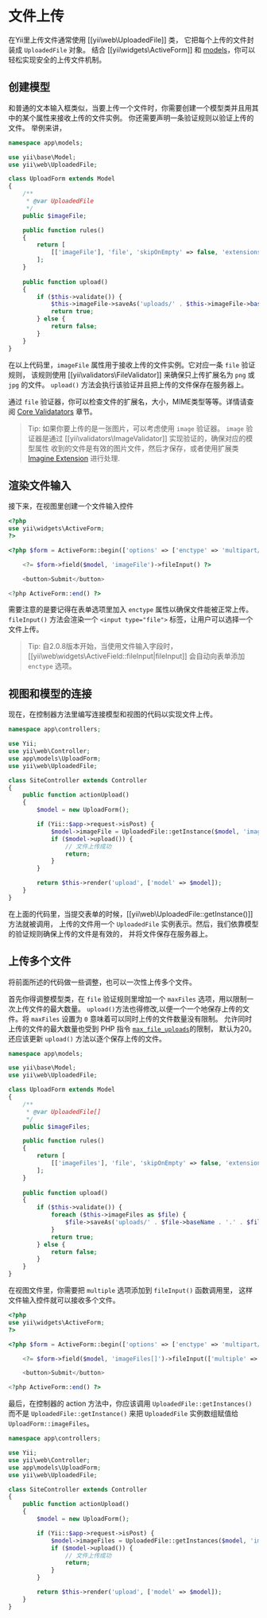 文件上传
============

在Yii里上传文件通常使用 [[yii\web\UploadedFile]] 类，
它把每个上传的文件封装成 `UploadedFile` 对象。
结合 [[yii\widgets\ActiveForm]] 和 [models](structure-models.md)，你可以轻松实现安全的上传文件机制。


## 创建模型 <span id="creating-models"></span>

和普通的文本输入框类似，当要上传一个文件时，你需要创建一个模型类并且用其中的某个属性来接收上传的文件实例。
你还需要声明一条验证规则以验证上传的文件。
举例来讲，

```php
namespace app\models;

use yii\base\Model;
use yii\web\UploadedFile;

class UploadForm extends Model
{
    /**
     * @var UploadedFile
     */
    public $imageFile;

    public function rules()
    {
        return [
            [['imageFile'], 'file', 'skipOnEmpty' => false, 'extensions' => 'png, jpg'],
        ];
    }
    
    public function upload()
    {
        if ($this->validate()) {
            $this->imageFile->saveAs('uploads/' . $this->imageFile->baseName . '.' . $this->imageFile->extension);
            return true;
        } else {
            return false;
        }
    }
}
```

在以上代码里，`imageFile` 属性用于接收上传的文件实例。它对应一条 `file` 验证规则，
该规则使用 [[yii\validators\FileValidator]] 来确保只上传扩展名为 `png` 或 `jpg` 的文件。
`upload()` 方法会执行该验证并且把上传的文件保存在服务器上。

通过 `file` 验证器，你可以检查文件的扩展名，大小，MIME类型等等。详情请查阅
[Core Validatators](tutorial-core-validators.md#file) 章节。

> Tip: 如果你要上传的是一张图片，可以考虑使用 `image` 验证器。
`image` 验证器是通过 [[yii\validators\ImageValidator]] 实现验证的，确保对应的模型属性
收到的文件是有效的图片文件，然后才保存，或者使用扩展类 [Imagine Extension](https://github.com/yiisoft/yii2-imagine) 进行处理.


## 渲染文件输入 <span id="rendering-file-input"></span>

接下来，在视图里创建一个文件输入控件

```php
<?php
use yii\widgets\ActiveForm;
?>

<?php $form = ActiveForm::begin(['options' => ['enctype' => 'multipart/form-data']]) ?>

    <?= $form->field($model, 'imageFile')->fileInput() ?>

    <button>Submit</button>

<?php ActiveForm::end() ?>
```

需要注意的是要记得在表单选项里加入 `enctype` 属性以确保文件能被正常上传。
`fileInput()` 方法会渲染一个 `<input type="file">` 标签，让用户可以选择一个文件上传。

> Tip: 自2.0.8版本开始，当使用文件输入字段时，[[yii\web\widgets\ActiveField::fileInput|fileInput]]
  会自动向表单添加 `enctype` 选项。

## 视图和模型的连接 <span id="wiring-up"></span>

现在，在控制器方法里编写连接模型和视图的代码以实现文件上传。

```php
namespace app\controllers;

use Yii;
use yii\web\Controller;
use app\models\UploadForm;
use yii\web\UploadedFile;

class SiteController extends Controller
{
    public function actionUpload()
    {
        $model = new UploadForm();

        if (Yii::$app->request->isPost) {
            $model->imageFile = UploadedFile::getInstance($model, 'imageFile');
            if ($model->upload()) {
                // 文件上传成功
                return;
            }
        }

        return $this->render('upload', ['model' => $model]);
    }
}
```

在上面的代码里，当提交表单的时候，[[yii\web\UploadedFile::getInstance()]]方法就被调用，
上传的文件用一个 `UploadedFile` 实例表示。然后，我们依靠模型的验证规则确保上传的文件是有效的，
并将文件保存在服务器上。


## 上传多个文件 <span id="uploading-multiple-files"></span>

将前面所述的代码做一些调整，也可以一次性上传多个文件。

首先你得调整模型类，在 `file` 验证规则里增加一个 `maxFiles` 选项，用以限制一次上传文件的最大数量。
`upload()`方法也得修改,以便一个一个地保存上传的文件。将 `maxFiles` 设置为 `0` 意味着可以同时上传的文件数量没有限制。
允许同时上传的文件的最大数量也受到 PHP 指令
[`max_file_uploads`](https://www.php.net/manual/en/ini.core.php#ini.max-file-uploads)的限制，
默认为20。还应该更新 `upload()` 方法以逐个保存上传的文件。

```php
namespace app\models;

use yii\base\Model;
use yii\web\UploadedFile;

class UploadForm extends Model
{
    /**
     * @var UploadedFile[]
     */
    public $imageFiles;

    public function rules()
    {
        return [
            [['imageFiles'], 'file', 'skipOnEmpty' => false, 'extensions' => 'png, jpg', 'maxFiles' => 4],
        ];
    }
    
    public function upload()
    {
        if ($this->validate()) { 
            foreach ($this->imageFiles as $file) {
                $file->saveAs('uploads/' . $file->baseName . '.' . $file->extension);
            }
            return true;
        } else {
            return false;
        }
    }
}
```

在视图文件里，你需要把 `multiple` 选项添加到 `fileInput()` 函数调用里，
这样文件输入控件就可以接收多个文件。

```php
<?php
use yii\widgets\ActiveForm;
?>

<?php $form = ActiveForm::begin(['options' => ['enctype' => 'multipart/form-data']]) ?>

    <?= $form->field($model, 'imageFiles[]')->fileInput(['multiple' => true, 'accept' => 'image/*']) ?>

    <button>Submit</button>

<?php ActiveForm::end() ?>
```

最后，在控制器的 action 方法中，你应该调用 `UploadedFile::getInstances()` 而不是 `UploadedFile::getInstance()` 来把
`UploadedFile` 实例数组赋值给 `UploadForm::imageFiles`。

```php
namespace app\controllers;

use Yii;
use yii\web\Controller;
use app\models\UploadForm;
use yii\web\UploadedFile;

class SiteController extends Controller
{
    public function actionUpload()
    {
        $model = new UploadForm();

        if (Yii::$app->request->isPost) {
            $model->imageFiles = UploadedFile::getInstances($model, 'imageFiles');
            if ($model->upload()) {
                // 文件上传成功
                return;
            }
        }

        return $this->render('upload', ['model' => $model]);
    }
}
```

